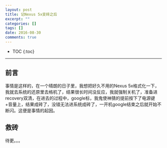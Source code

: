```yaml
---
layout: post
title: 记Nexus 5x变砖之后
excerpt: ""
categories: []
tags: []
date: 2016-08-30
comments: true
---
```


* TOC
{:toc}
---



## 前言

事情是这样的，在一个晴朗的日子里，我想把好久不用的Nexus 5x格式化一下，我就去系统的还原里去格机了，结果很长时间没反应，我就强制关机了，准备进recovery双清，在进去的过程中，google标，我鬼使神猜的提前按下了电源键+音量上，结果成砖了，没错无法进系统成砖了，一开机google结束之后就开始不断闪。这便是事情的起因。



## 救砖

待更。。。